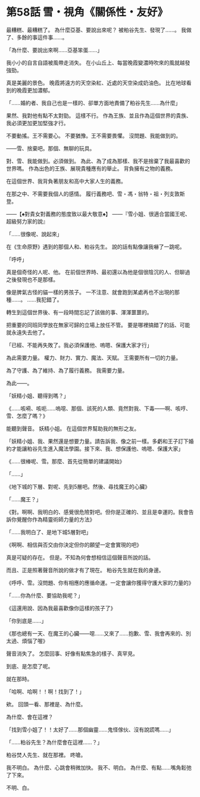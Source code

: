 # 第58話 雪・視角《關係性・友好》

最糟糕、最糟糕了。
為什麼亞基、要說出來呢？
被粕谷先生、發現了……。
我做了、多餘的事這件事……。

「為什麼、要說出來啊……亞基笨蛋……」

我小小的自言自語被風帶走消失。
在小山丘上、每當晚霞變濃時吹來的風就越發強勁。

真是美麗的景色。
晚霞將遠方的天空染紅、近處的天空染成奶油色。
比在地球看到的晚霞更加濃郁。

「……婚約者、我自己也是一樣的、卻單方面地責備了粕谷先生……為什麼」

果然、我對他有點不太對勁。
這樣不行。
作為王族、並且作為這個世界的貴族、我必須更加更加堅強才行。

不要動搖。王不需要心。
不要猶豫。王不需要畏懼。
沒問題、我能做到的。

――雪、捨棄吧。那個、無聊的玩具。

對、雪、我能做到。必須做到。
為此、為了成為那樣、我不是捨棄了我最喜歡的世界嗎。
作為出色的王族、展現貴種應有的舉止。
背負擁有之物的義務。

在這個世界、我背負著朋友和高中大家人生的義務。

在那之中、不需要我個人的感情。
履行義務吧、雪・馮・翁特・祖・列支敦斯登。

――【♠對貴女對義務的態度致以最大敬意♠】
――『雪小姐、很適合當國王呢、超級努力家的說』

「……很像呢、說起來」

在《生命原野》遇到的那個人和、粕谷先生。
說的話有點像讓我嚇了一跳呢。

「呼呼」

真是個奇怪的人呢、他。
在前個世界時、最初還以為他是個很陰沉的人、但聊過之後發現也不是那樣。

像是脾氣古怪的貓一樣的男孩子。
一不注意、就會跑到某處再也不出現的那種……。
……我犯錯了。

轉生到這個世界後、有一段時間忘記了該做的事、渾渾噩噩的。

把重要的同班同學放在無家可歸的立場上放任不管。
要是哪裡搞錯了的話、可能就永遠失去他了。

「已經、不能再失敗了。我必須保護他、嗚嗯、保護大家才行」

為此需要力量。
權力、財力、實力、魔法、天賦。
王需要所有一切的力量。

為了守護、為了維持、為了履行義務。
我需要力量。

為此――。

「妖精小姐、聽得到嗎？」

《……咳嗬、咳呃……嗚噁、那個、該死的人類、竟然對我、下毒――啊、咳哼、雪、怎麼了嗎？》

能聽到聲音。
妖精小姐。
在這個世界幫助我的無形之友。

「妖精小姐、我、果然還是想要力量。請告訴我、像之前一樣。多虧和王子訂下婚約才能讓粕谷先生進入魔法學園。接下來、我、想保護他、嗚嗯、保護大家」

《……很棒呢、雪。那麼、首先從簡單的建議開始》

「……」

《地下城的下層、對呢、先到5層吧。然後、尋找魔王的心臟》

「……魔王？」

《對。啊啊、我明白的、感覺很危險對吧。但你是正確的、並且是幸運的。我會告訴你覺醒你作為精靈術師力量的方法》

「……我明白了、是地下城5層對吧」

《啊啊、相信與否交由你決定但你的願望一定會實現的吧》

真是可疑的存在。
但是。不知為何會想相信這個聲音所說的話。

而且、正是照著聲音所說的做才有了現在。
粕谷先生就在我的身邊。

《呼呼、雪。沒問題、你有相應的應循命運。一定會讓你獲得守護大家的力量的》

「……你為什麼、要協助我呢？」

《這還用說、因為我最喜歡像你這樣的孩子了》

「你到底是……」

《那也總有一天、在魔王的心臟――噁……又來了……抱歉、雪、我會再來的、別太過、煩惱了喔》

聲音消失了。
怎麼回事、好像有點焦急的樣子、真罕見。

到底、是怎麼了呢。

就在那時。

「哈啊、哈啊！！啊！找到了！」

欸。
回頭一看、那裡是、為什麼。

為什麼、會在這裡？

「找到雪小姐了！！太好了……那個幽靈……鬼怪傢伙、沒有說謊嗎……」

「……粕谷先生？為什麼會在這裡……？」

粕谷焚人先生、就在那裡。
咚嗆。

我不明白。
為什麼、心跳會稍微加快。
我不、明白。
為什麼、有點……嘴角鬆弛了下來。

不明、白。
